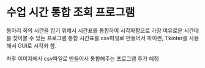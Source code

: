 # 수업 시간 통합 조회 프로그램
동아리 회의 시간을 잡기 위해서 시간표를 통합하여 시각화함으로 가장 여유로운 시간대를 찾아볼 수 있는 프로그램
통합 시간표를 csv파일로 만들어서 파이썬, Tkinter를 사용해서 GUI로 시각화 함.

차후 이미지에서 csv파일로 만들어서 통합해주는 프로그램 추가 예정
